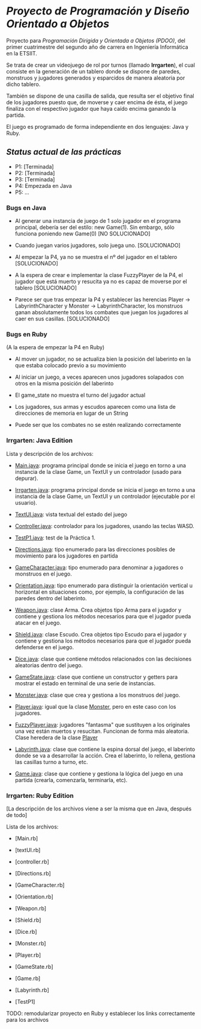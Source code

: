 # ***Proyecto de Programación y Diseño Orientado a Objetos***

Proyecto para _Programación Dirigida y Orientada a Objetos (PDOO)_, del primer cuatrimestre del segundo año de carrera en Ingeniería Informática en la ETSIIT.

Se trata de crear un videojuego de rol por turnos (llamado **Irrgarten**), el cual consiste en la generación de un tablero donde se dispone de paredes, monstruos y jugadores generados y esparcidos de manera aleatoria por dicho tablero. 

También se dispone de una casilla de salida, que resulta ser el objetivo final de los jugadores puesto que, de moverse y caer encima de ésta, el juego finaliza con el respectivo jugador que haya caído encima ganando la partida.

El juego es programado de forma independiente en dos lenguajes: Java y Ruby.

## *Status actual de las prácticas*

- P1: [Terminada]
- P2: [Terminada]
- P3: [Terminada]
- P4: Empezada en Java
- P5: ...

### **Bugs en Java**

- Al generar una instancia de juego de 1 solo jugador en el programa principal, debería ser del estilo: new Game(1). Sin embargo, sólo funciona poniendo new Game(0) [NO SOLUCIONADO]
  
- Cuando juegan varios jugadores, solo juega uno. [SOLUCIONADO]
  
- Al empezar la P4, ya no se muestra el nº del jugador en el tablero [SOLUCIONADO]

- A la espera de crear e implementar la clase FuzzyPlayer de la P4, el jugador que está muerto y resucita ya no es capaz de moverse por el tablero [SOLUCIONADO]

- Parece ser que tras empezar la P4 y establecer las herencias Player -> LabyrinthCharacter y Monster -> LabyrinthCharacter, los monstruos ganan absolutamente todos los combates que juegan los jugadores al caer en sus casillas. [SOLUCIONADO]


### **Bugs en Ruby**

(A la espera de empezar la P4 en Ruby)

- Al mover un jugador, no se actualiza bien la posición del laberinto en la que estaba colocado previo a su movimiento
  
- Al iniciar un juego, a veces aparecen unos jugadores solapados con otros en la misma posición del laberinto 

- El game_state no muestra el turno del jugador actual

- Los jugadores, sus armas y escudos aparecen como una lista de direcciones de memoria en lugar de un String

- Puede ser que los combates no se estén realizando correctamente

### **Irrgarten: Java Edition**

Lista y descripción de los archivos:

- [Main.java](Java/src/main/Main.java): programa principal donde se inicia el juego en torno a una instancia de la clase Game, un TextUI y un controlador (usado para depurar).

- [Irrgarten.java](Java/src/main/Irrgarten.java): programa principal donde se inicia el juego en torno a una instancia de la clase Game, un TextUI y un controlador (ejecutable por el usuario).

- [TextUI.java](Java/src/UI/TextUI.java): vista textual del estado del juego

- [Controller.java](Java/src/controller/Controller.java): controlador para los jugadores, usando las teclas WASD.

- [TestP1.java](Java/test/TestP1.java): test de la Práctica 1.

- [Directions.java](Java/src/irrgarten/Directions.java): tipo enumerado para las direcciones posibles de movimiento para los jugadores en partida

- [GameCharacter.java](Java/src/irrgarten/GameCharacter.java): tipo enumerado para denominar a jugadores o monstruos en el juego.

- [Orientation.java](Java/src/irrgarten/Orientation.java): tipo enumerado para distinguir la orientación vertical u horizontal en situaciones como, por ejemplo, la configuración de las paredes dentro del laberinto.

- [Weapon.java](Java/src/irrgarten/Weapon.java): clase Arma. Crea objetos tipo Arma para el jugador y contiene y gestiona los métodos necesarios para que el jugador pueda atacar en el juego.

- [Shield.java](Java/src/irrgarten/Shield.java): clase Escudo. Crea objetos tipo Escudo para el jugador y contiene y gestiona los métodos necesarios para que el jugador pueda defenderse en el juego.

- [Dice.java](Java/src/irrgarten/Dice.java): clase que contiene métodos relacionados con las decisiones aleatorias dentro del juego.

- [GameState.java](Java/src/irrgarten/GameState.java): clase que contiene un constructor y getters para mostrar el estado en terminal de una serie de instancias.

- [Monster.java](Java/src/irrgarten/Monster.java): clase que crea y gestiona a los monstruos del juego.

- [Player.java](Java/src/irrgarten/Player.java): igual que la clase [Monster](Java/src/irrgarten/Monster.java), pero en este caso con los jugadores.

- [FuzzyPlayer.java]((Java/src/irrgarten/FuzzyPlayer.java)): jugadores "fantasma" que sustituyen a los originales una vez están muertos y resucitan. Funcionan de forma más aleatoria. Clase heredera de la clase [Player](Java/src/irrgarten/Player.java)
  
- [Labyrinth.java](Java/src/irrgarten/Labyrinth.java): clase que contiene la espina dorsal del juego, el laberinto donde se va a desarrollar la acción. Crea el laberinto, lo rellena, gestiona las casillas turno a turno, etc.

- [Game.java](Java/src/irrgarten/Game.java): clase que contiene y gestiona la lógica del juego en una partida (crearla, comenzarla, terminarla, etc).

### **Irrgarten: Ruby Edition**

[La descripción de los archivos viene a ser la misma que en Java, después de todo]

Lista de los archivos:

- [Main.rb]

- [textUI.rb]

- [controller.rb]

- [Directions.rb]

- [GameCharacter.rb]

- [Orientation.rb]

- [Weapon.rb]

- [Shield.rb]

- [Dice.rb]

- [Monster.rb]

- [Player.rb]

- [GameState.rb]

- [Game.rb]

- [Labyrinth.rb]

- [TestP1]

TODO: remodularizar proyecto en Ruby y establecer los links correctamente para los archivos
